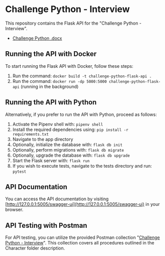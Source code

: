 # Challenge Python - Interview

This repository contains the Flask API for the "Challenge Python - Interview".

- [Challenge Python .docx](https://github.com/facuolivamar/Pi-Challenge-Flask-API/blob/main/docs/Challenge_Python_-_Interview_(1).docx)

## Running the API with Docker

To start running the Flask API with Docker, follow these steps:

1. Run the command: `docker build -t challenge-python-flask-api .`
2. Run the command: `docker run -dp 5000:5000 challenge-python-flask-api` (running in the background)

## Running the API with Python

Alternatively, if you prefer to run the API with Python, proceed as follows:

1. Activate the Pipenv shell with: `pipenv shell`
2. Install the required dependencies using: `pip install -r requirements.txt`
3. Navigate to the app directory
4. Optionally, initialize the database with: `flask db init`
5. Optionally, perform migrations with: `flask db migrate`
6. Optionally, upgrade the database with: `flask db upgrade`
7. Start the Flask server with: `flask run`
8. If you wish to execute tests, navigate to the tests directory and run: `pytest`

## API Documentation

You can access the API documentation by visiting [http://127.0.0.1:5005/swagger-ui](http://127.0.0.1:5005/swagger-ui) in your browser.

## API Testing with Postman

For API testing, you can utilize the provided Postman collection "[Challenge Python - Interview](https://www.postman.com/payload-geologist-60335199/workspace/challenge-python-interview/overview)". This collection covers all procedures outlined in the Character folder description.
